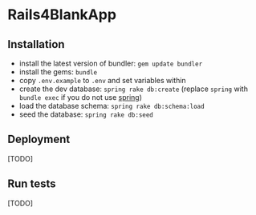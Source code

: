 # Rails4BlankApp

## Installation

* install the latest version of bundler: `gem update bundler`
* install the gems: `bundle`
* copy `.env.example` to `.env` and set variables within
* create the dev database: `spring rake db:create` (replace `spring` with `bundle exec` if you do not use [spring](https://github.com/jonleighton/spring))
* load the database schema: `spring rake db:schema:load`
* seed the database: `spring rake db:seed`

## Deployment

[TODO]

## Run tests

[TODO]
